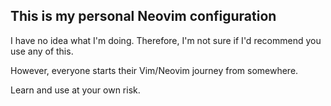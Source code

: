 ## This is my personal Neovim configuration

I have no idea what I'm doing. Therefore, I'm not sure if I'd recommend you use any of this.

However, everyone starts their Vim/Neovim journey from somewhere.

Learn and use at your own risk.
